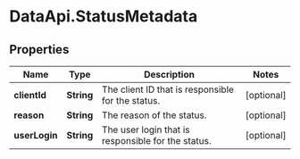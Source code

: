 # DataApi.StatusMetadata

## Properties
Name | Type | Description | Notes
------------ | ------------- | ------------- | -------------
**clientId** | **String** | The client ID that is responsible for the status. | [optional] 
**reason** | **String** | The reason of the status. | [optional] 
**userLogin** | **String** | The user login that is responsible for the status. | [optional] 
